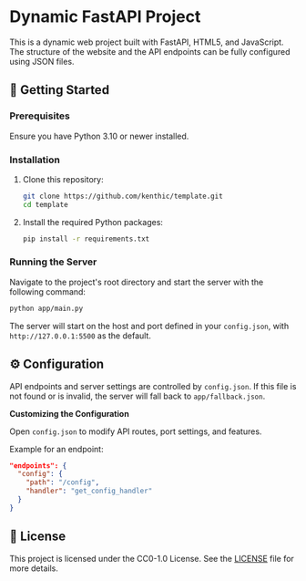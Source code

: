 # Dynamic FastAPI Project

This is a dynamic web project built with FastAPI, HTML5, and JavaScript. The structure of the website and the API endpoints can be fully configured using JSON files.

## 🚀 Getting Started

### Prerequisites

Ensure you have Python 3.10 or newer installed.

### Installation

1.  Clone this repository:
    ```bash
    git clone https://github.com/kenthic/template.git
    cd template
    ```

2.  Install the required Python packages:
    ```bash
    pip install -r requirements.txt
    ```

### Running the Server

Navigate to the project's root directory and start the server with the following command:

```bash
python app/main.py
```
The server will start on the host and port defined in your `config.json`, with `http://127.0.0.1:5500` as the default.

## ⚙️ Configuration

API endpoints and server settings are controlled by `config.json`. If this file is not found or is invalid, the server will fall back to `app/fallback.json`.

**Customizing the Configuration**

Open `config.json` to modify API routes, port settings, and features.

Example for an endpoint:
```json
"endpoints": {
  "config": {
    "path": "/config", 
    "handler": "get_config_handler"
  }
}
```

## 📝 License
This project is licensed under the CC0-1.0 License. See the [LICENSE](LICENSE.md) file for more details.
